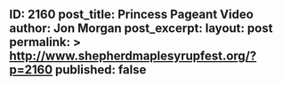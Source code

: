 ---
---
ID: 2160
post_title: Princess Pageant Video
author: Jon Morgan
post_excerpt:
layout: post
permalink: >
  http://www.shepherdmaplesyrupfest.org/?p=2160
published: false
---